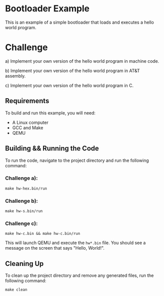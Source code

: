 # Bootloader Example

This is an example of a simple bootloader that loads and executes a hello world program.

# Challenge
a) Implement your own version of the hello world program in machine code.

b) Implement your own version of the hello world program in AT&T assembly.

c) Implement your own version of the hello world program in C.

## Requirements

To build and run this example, you will need:

- A Linux computer
- GCC and Make
- QEMU

## Building && Running the Code

To run the code, navigate to the project directory and run the following command:

### Challenge a):
```
make hw-hex.bin/run
```
### Challenge b):
```
make hw-s.bin/run
```
### Challenge c):
```
make hw-c.bin && make hw-c.bin/run
```

This will launch QEMU and execute the `hw*.bin` file. You should see a message on the screen that says "Hello, World!".

## Cleaning Up

To clean up the project directory and remove any generated files, run the following command:

```
make clean
```
